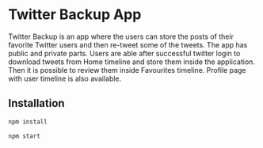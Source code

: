 # Twitter Backup App

Twitter Backup is an app where the users can store the posts of their favorite Twitter users and then re-tweet some of the tweets. The app has public and private parts. Users are able after successful twitter login to download tweets from Home timeline and store them inside the application. Then it is possible to review them inside Favourites timeline. Profile page with user timeline is also available.

## Installation

```bash
npm install
```
```bash
npm start
```